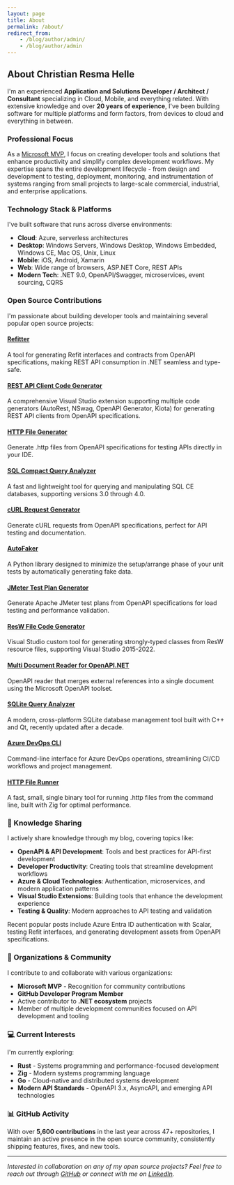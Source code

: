 ```yaml
---
layout: page
title: About
permalink: /about/
redirect_from:
    - /blog/author/admin/
    - /blog/author/admin
---
```


## About Christian Resma Helle

I'm an experienced **Application and Solutions Developer / Architect / Consultant** specializing in Cloud, Mobile, and everything related. With extensive knowledge and over **20 years of experience**, I've been building software for multiple platforms and form factors, from devices to cloud and everything in between.

### Professional Focus

As a [Microsoft MVP](https://mvp.microsoft.com/en-US/MVP/profile/e343a429-7b0d-ed11-b83f-000d3a1036b3), I focus on creating developer tools and solutions that enhance productivity and simplify complex development workflows. My expertise spans the entire development lifecycle - from design and development to testing, deployment, monitoring, and instrumentation of systems ranging from small projects to large-scale commercial, industrial, and enterprise applications.

### Technology Stack & Platforms

I've built software that runs across diverse environments:

- **Cloud**: Azure, serverless architectures
- **Desktop**: Windows Servers, Windows Desktop, Windows Embedded, Windows CE, Mac OS, Unix, Linux
- **Mobile**: iOS, Android, Xamarin
- **Web**: Wide range of browsers, ASP.NET Core, REST APIs
- **Modern Tech**: .NET 9.0, OpenAPI/Swagger, microservices, event sourcing, CQRS

### Open Source Contributions

I'm passionate about building developer tools and maintaining several popular open source projects:

#### **[Refitter](https://github.com/christianhelle/refitter)**

A tool for generating Refit interfaces and contracts from OpenAPI specifications, making REST API consumption in .NET seamless and type-safe.

#### **[REST API Client Code Generator](https://github.com/christianhelle/apiclientcodegen)**

A comprehensive Visual Studio extension supporting multiple code generators (AutoRest, NSwag, OpenAPI Generator, Kiota) for generating REST API clients from OpenAPI specifications.

#### **[HTTP File Generator](https://github.com/christianhelle/httpgenerator)**

Generate .http files from OpenAPI specifications for testing APIs directly in your IDE.

#### **[SQL Compact Query Analyzer](https://github.com/christianhelle/sqlcequery)**

A fast and lightweight tool for querying and manipulating SQL CE databases, supporting versions 3.0 through 4.0.

#### **[cURL Request Generator](https://github.com/christianhelle/curlgenerator)**

Generate cURL requests from OpenAPI specifications, perfect for API testing and documentation.

#### **[AutoFaker](https://github.com/christianhelle/autofaker)**

A Python library designed to minimize the setup/arrange phase of your unit tests by automatically generating fake data.

#### **[JMeter Test Plan Generator](https://github.com/christianhelle/jmetercodegen)**

Generate Apache JMeter test plans from OpenAPI specifications for load testing and performance validation.

#### **[ResW File Code Generator](https://github.com/christianhelle/reswcodegen)**

Visual Studio custom tool for generating strongly-typed classes from ResW resource files, supporting Visual Studio 2015-2022.

#### **[Multi Document Reader for OpenAPI.NET](https://github.com/christianhelle/oasreader)**

OpenAPI reader that merges external references into a single document using the Microsoft OpenAPI toolset.

#### **[SQLite Query Analyzer](https://github.com/christianhelle/sqlitequery)**

A modern, cross-platform SQLite database management tool built with C++ and Qt, recently updated after a decade.

#### **[Azure DevOps CLI](https://github.com/christianhelle/azdocli)**

Command-line interface for Azure DevOps operations, streamlining CI/CD workflows and project management.

#### **[HTTP File Runner](https://github.com/christianhelle/httprunner)**

A fast, small, single binary tool for running .http files from the command line, built with Zig for optimal performance.

### 📝 Knowledge Sharing

I actively share knowledge through my blog, covering topics like:

- **OpenAPI & API Development**: Tools and best practices for API-first development
- **Developer Productivity**: Creating tools that streamline development workflows  
- **Azure & Cloud Technologies**: Authentication, microservices, and modern application patterns
- **Visual Studio Extensions**: Building tools that enhance the development experience
- **Testing & Quality**: Modern approaches to API testing and validation

Recent popular posts include Azure Entra ID authentication with Scalar, testing Refit interfaces, and generating development assets from OpenAPI specifications.

### 🏢 Organizations & Community

I contribute to and collaborate with various organizations:

- **Microsoft MVP** - Recognition for community contributions
- **GitHub Developer Program Member**
- Active contributor to **.NET ecosystem** projects
- Member of multiple development communities focused on API development and tooling

### 💻 Current Interests

I'm currently exploring:

- **Rust** - Systems programming and performance-focused development
- **Zig** - Modern systems programming language
- **Go** - Cloud-native and distributed systems development
- **Modern API Standards** - OpenAPI 3.x, AsyncAPI, and emerging API technologies

### 📊 GitHub Activity

With over **5,600 contributions** in the last year across 47+ repositories, I maintain an active presence in the open source community, consistently shipping features, fixes, and new tools.

---

*Interested in collaboration on any of my open source projects? Feel free to reach out through [GitHub](https://github.com/christianhelle) or connect with me on [LinkedIn](https://www.linkedin.com/in/christianhelle/).*
